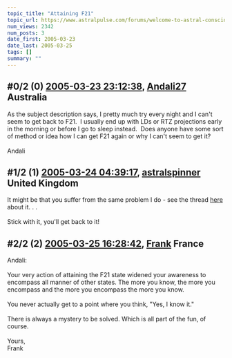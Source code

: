 ```yaml
---
topic_title: "Attaining F21"
topic_url: https://www.astralpulse.com/forums/welcome-to-astral-consciousness!/attaining-f21
num_views: 2342
num_posts: 3
date_first: 2005-03-23
date_last: 2005-03-25
tags: []
summary: ""
---
```


## \#0/2 (0) [2005-03-23 23:12:38](https://www.astralpulse.com/forums/index.php?msg=157327), [Andali27](https://www.astralpulse.com/forums/profile/?u=6413) Australia ##
<section>
As the subject description says, I pretty much try every night and I can't seem to get back to F21.  I usually end up with LDs or RTZ projections early in the morning or before I go to sleep instead.  Does anyone have some sort of method or idea how I can get F21 again or why I can't seem to get it?
<br>
<br>
Andali
</section>

## \#1/2 (1) [2005-03-24 04:39:17](https://www.astralpulse.com/forums/index.php?msg=157355), [astralspinner](https://www.astralpulse.com/forums/profile/?u=888) United Kingdom ##
<section>
It might be that you suffer from the same problem I do - see the thread
<a class="bbc_link" href="http://www.astralpulse.com/forums/viewtopic.php?t=18109" rel="noopener" target="_blank">
 here
</a>
about it. . .
<br>
<br>
Stick with it, you'll get back to it!
</section>

## \#2/2 (2) [2005-03-25 16:28:42](https://www.astralpulse.com/forums/index.php?msg=157578), [Frank](https://www.astralpulse.com/forums/profile/?u=359) France ##
<section>
Andali:
<br>
<br>
Your very action of attaining the F21 state widened your awareness to encompass all manner of other states. The more you know, the more you encompass and the more you encompass the more you know.
<br>
<br>
You never actually get to a point where you think, "Yes, I know it."
<br>
<br>
There is always a mystery to be solved. Which is all part of the fun, of course.
<br>
<br>
Yours,
<br>
Frank
</section>